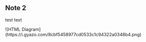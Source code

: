<h2>Note 2</h2>
<p>test text</p>
![HTML Diagram](https://i.gyazo.com/8cbf5458977cd0533c1c94322a0348b4.png)